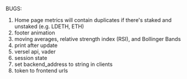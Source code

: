 BUGS:

1. Home page metrics will contain duplicates if there's staked and unstaked (e.g. LDETH, ETH)
2. footer animation
3. moving averages, relative strength index (RSI), and Bollinger Bands
4. print after update
5. versel api, vader
6. session state
7. set backend_address to string in clients
8. token to frontend urls